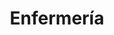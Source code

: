 ---
title: 'Enfermería'
description: 'Formación de profesionales en enfermería con habilidades para el cuidado integral de pacientes.'
nivel: 'Técnico Superior'
curso: 'pregrado'
icon: 'Cross'
color: '#f44336'
area: 'ciencias de la salud'
ubicacion: 'Anexo Van Griecken, Unidad Académica Churuguara, Municipios: Carirubana, Silva, Urumaco, Dabajuro, Petit, Bolivar, Unión, Falcón, Edo. Cojedes'
---